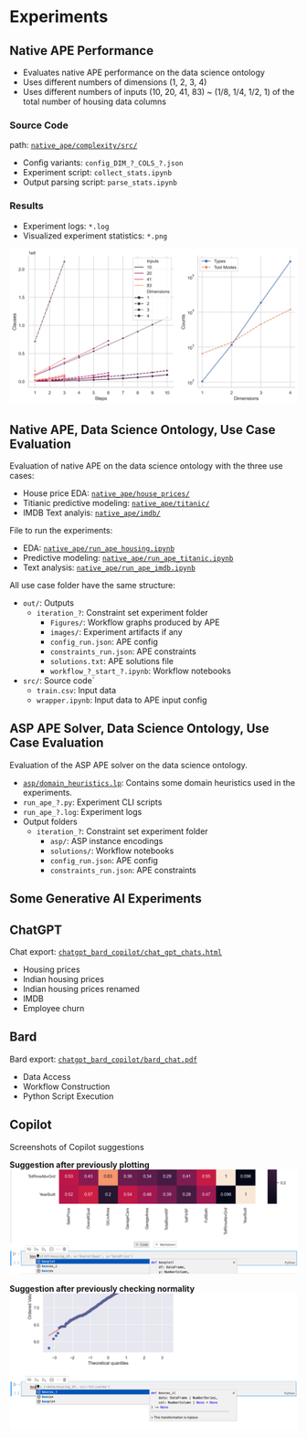 # Experiments

## Native APE Performance

- Evaluates native APE performance on the data science ontology
- Uses different numbers of dimensions (1, 2, 3, 4)
- Uses different numbers of inputs (10, 20, 41, 83) ~ (1/8, 1/4, 1/2, 1) of the total number of housing data columns

### Source Code
path: [`native_ape/complexity/src/`](native_ape/complexity/src/)

- Config variants: `config_DIM_?_COLS_?.json`
- Experiment script: `collect_stats.ipynb`
- Output parsing script: `parse_stats.ipynb`

### Results

- Experiment logs: `*.log`
- Visualized experiment statistics: `*.png`

![complexity](native_ape/complexity/out/complexity.png)

## Native APE, Data Science Ontology, Use Case Evaluation

Evaluation of native APE on the data science ontology with the three use cases:

- House price EDA: [`native_ape/house_prices/`](native_ape/house_prices/)
- Titianic predictive modeling: [`native_ape/titanic/`](native_ape/titanic/)
- IMDB Text analyis: [`native_ape/imdb/`](native_ape/imdb)

File to run the experiments:
- EDA: [`native_ape/run_ape_housing.ipynb`](native_ape/run_ape_housing.ipynb)
- Predictive modeling: [`native_ape/run_ape_titanic.ipynb`](native_ape/run_ape_titanic.ipynb)
- Text analysis: [`native_ape/run_ape_imdb.ipynb`](native_ape/run_ape_imdb.ipynb)

All use case folder have the same structure:
- `out/`: Outputs
    - `iteration_?`: Constraint set experiment folder
        - `Figures/`: Workflow graphs produced by APE
        - `images/`: Experiment artifacts if any
        - `config_run.json`: APE config
        - `constraints_run.json`: APE constraints
        - `solutions.txt`: APE solutions file
        - `workflow_?_start_?.ipynb`: Workflow notebooks
- `src/`: Source code`
    - `train.csv`: Input data
    - `wrapper.ipynb`: Input data to APE input config


## ASP APE Solver, Data Science Ontology, Use Case Evaluation

Evaluation of the ASP APE solver on the data science ontology.

- [`asp/domain_heuristics.lp`](asp/domain_heuristics.lp): Contains some domain heuristics used in the experiments.
- `run_ape_?.py`: Experiment CLI scripts
- `run_ape_?.log`: Experiment logs
- Output folders
    - `iteration_?`: Constraint set experiment folder
        - `asp/`: ASP instance encodings
        - `solutions/`: Workflow notebooks
        - `config_run.json`: APE config
        - `constraints_run.json`: APE constraints

## Some Generative AI Experiments

## ChatGPT

Chat export: [`chatgpt_bard_copilot/chat_gpt_chats.html`](chatgpt_bard_copilot/chat_gpt_chats.html)

- Housing prices
- Indian housing prices
- Indian housing prices renamed
- IMDB
- Employee churn

## Bard

Bard export: [`chatgpt_bard_copilot/bard_chat.pdf`](chatgpt_bard_copilot/bard_chat.pdf)

- Data Access
- Workflow Construction
- Python Script Execution

## Copilot

Screenshots of Copilot suggestions

**Suggestion after previously plotting**
![visualizations](chatgpt_bard_copilot/copilot_after_visualization.png)

**Suggestion after previously checking normality**
![normality](chatgpt_bard_copilot/copilot_after_normality_checking.png)
